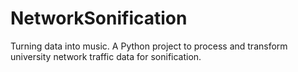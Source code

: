 # NetworkSonification
 Turning data into music. A Python project to process and transform university network traffic data for sonification.
